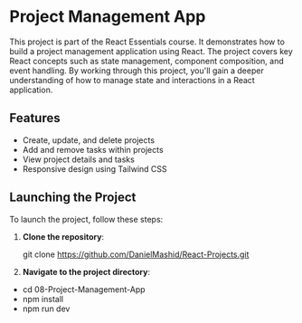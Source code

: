 # Project Management App

This project is part of the React Essentials course. It demonstrates how to build a project management application using React.
The project covers key React concepts such as state management, component composition, and event handling.
By working through this project, you'll gain a deeper understanding of how to manage state and interactions in a React application.

## Features

- Create, update, and delete projects
- Add and remove tasks within projects
- View project details and tasks
- Responsive design using Tailwind CSS

## Launching the Project

To launch the project, follow these steps:

1. **Clone the repository**:

   git clone <https://github.com/DanielMashid/React-Projects.git>

2. **Navigate to the project directory**:

- cd 08-Project-Management-App
- npm install
- npm run dev
